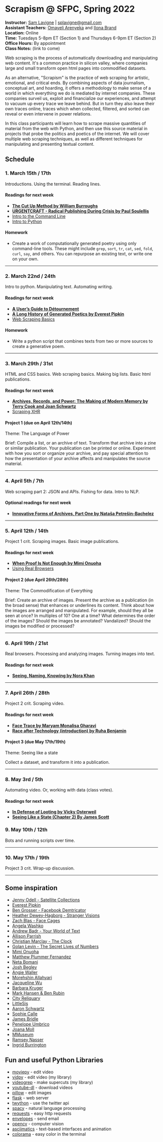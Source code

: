 # Scrapism @ SFPC, Spring 2022

**Instructor:** [Sam Lavigne](https://lav.io) | [splavigne@gmail.com](mailto:splavigne@gmail.com)  
**Assistant Teachers:** [Omayeli Arenyeka](https://www.omayeli.com/) and [Ilona Brand](https://theilonabrand.com/)  
**Location:** Online  
**Time:** Tuesdays 5-8pm ET (Section 1) and Thursdays 6-9pm ET (Section 2)  
**Office Hours:** By appointment  
**Class Notes:** (link to come)

Web scraping is the process of automatically downloading and manipulating web content. It's a common practice in silicon valley, where companies large and small transform open html pages into commodified datasets.

As an alternative, "Scrapism" is the practice of web scraping for artistic, emotional, and critical ends. By combining aspects of data journalism, conceptual art, and hoarding, it offers a methodology to make sense of a world in which everything we do is mediated by internet companies. These companies surveil us, exploit and financialize our experiences, and attempt to vacuum up every trace we leave behind. But in turn they also leave their own traces online, traces which when collected, filtered, and sorted can reveal or even intervene in power relations.

In this class participants will learn how to scrape massive quantities of material from the web with Python, and then use this source material in projects that probe the politics and poetics of the internet. We will cover multiple web scraping techniques, as well as different techniques for manipulating and presenting textual content. 

## Schedule

### 1. March 15th / 17th

Introductions. Using the terminal. Reading lines.


#### Readings for next week  
* **[The Cut Up Method by William Burroughs](http://www.writing.upenn.edu/~afilreis/88v/burroughs-cutup.html)**
* **[URGENTCRAFT - Radical Publishing During Crisis by Paul Soulellis](https://soulellis.com/writing/post-documenta/index.html)**
* [Intro to the Command Line](https://scrapism.lav.io/intro-to-the-command-line/)
* [Intro to Python](https://scrapism.lav.io/intro-to-python/)

#### Homework
* Create a work of computationally generated poetry using only command-line tools. These might include `grep`, `sort`, `tr`, `cat`, `sed`, `fold`, `curl`, `say`, and others. You can repurpose an existing text, or write one on your own.

---

### 2. March 22nd / 24th

Intro to python. Manipulating text. Automating writing.

#### Readings for next week
* **[A User’s Guide to Détournement](http://webcache.googleusercontent.com/search?q=cache:iq80N1p2GWsJ:www.bopsecrets.org/SI/detourn.htm+&cd=8&hl=en&ct=clnk&gl=us&client=firefox-b-1-d)**
* **[A Long History of Generated Poetics by Everest Pipkin](https://everestpipkin.medium.com/a-long-history-of-generated-poetics-cutups-from-dickinson-to-melitzah-fce498083233)**
* [Web Scraping Basics](https://scrapism.lav.io/web-scraping-basics/)

#### Homework
* Write a python script that combines texts from two or more sources to create a generative poem.

---

### 3. March 29th / 31st

HTML and CSS basics. Web scraping basics. Making big lists. Basic html publications.

#### Readings for next week
* **[Archives, Records, and Power: The Making of Modern Memory by Terry Cook and Joan Schwartz](https://asset-pdf.scinapse.io/prod/2041373518/2041373518.pdf)**
* [Scraping XHR](https://scrapism.lav.io/scraping-xhr/)

#### Project 1 (due on April 12th/14th)

Theme: The Language of Power

Brief: Compile a list, or an archive of text. Transform that archive into a zine or similar publication. Your publication can be printed or online. Experiment with how you sort or organize your archive, and pay special attention to how the presentation of your archive affects and manipulates the source material.

---

### 4. April 5th / 7th

Web scraping part 2: JSON and APIs. Fishing for data. Intro to NLP.

#### Optional readings for next week
* **[Innovative Forms of Archives, Part One by Nataša Petrešin-Bachelez](https://www.e-flux.com/journal/13/61328/innovative-forms-of-archives-part-one-exhibitions-events-books-museums-and-lia-perjovschi-s-contemporary-art-archive/)**


---

### 5. April 12th / 14th

Project 1 crit. Scraping images. Basic image publications.

#### Readings for next week 
* **[When Proof Is Not Enough by Mimi Onuoha](https://fivethirtyeight.com/features/when-proof-is-not-enough/)**
* [Using Real Browsers](https://scrapism.lav.io/using-real-browsers/)

#### Project 2 (due April 26th/28th)

Theme: The Commodification of Everything

Brief: Create an archive of images. Present the archive as a publication (in the broad sense) that enhances or underlines its content. Think about how the images are arranged and manipulated. For example, should they all be seen at once? In multiples of 10? One at a time? What determines the order of the images? Should the images be annotated? Vandalized? Should the images be modified or processed?

---

### 6. April 19th / 21st

Real browsers. Processing and analyzing images. Turning images into text. 

#### Readings for next week 
* **[Seeing, Naming, Knowing by Nora Khan](https://www.are.na/block/10908843)**


---

### 7. April 26th / 28th

Project 2 crit. Scraping video.

#### Readings for next week
* **[Face Trace by Maryam Monalisa Gharavi](https://vimeo.com/253801987?embedded=true&source=video_title&owner=6374650)**
* **[Race after Technology (introduction) by Ruha Benjamin](http://mycours.es/ems2/files/2020/09/Ruha-Benjamin-%E2%80%93-Race-After-Technology-Introduction.pdf)**

#### Project 3 (due May 17th/19th)

Theme: Seeing like a state

Collect a dataset, and transform it into a publication.



---

### 8. May 3rd / 5th

Automating video.
Or, working with data (class votes).

<!--#### Homework 
* [this is TBD!] Make a supercut OR make a point with a dataset.
-->

#### Readings for next week
* **[In Defense of Looting by Vicky Osterweil](https://thenewinquiry.com/in-defense-of-looting/)**
* **[Seeing Like a State (Chapter 2) By James Scott](https://libcom.org/files/Seeing%20Like%20a%20State%20-%20James%20C.%20Scott.pdf)**


### 9. May 10th / 12th

Bots and running scripts over time. 

---

### 10. May 17th / 19th

Project 3 crit. Wrap-up discussion.

---

## Some inspiration
* [Jenny Odell - Satellite Collections](http://www.jennyodell.com/satellite.html)
* [Everest Pipkin](http://everest-pipkin.com/)
* [Ben Grosser - Facebook Demtricator](https://bengrosser.com/projects/facebook-demetricator/)
* [Heather Dewey-Hagborg - Stranger Visions](https://deweyhagborg.com/projects/stranger-visions)
* [Zach Blas - Face Cages](http://www.zachblas.info/works/face-cages/)
* [Angela Washko](https://angelawashko.com/home.html)
* [Andrew Badr - Your World of Text](https://www.yourworldoftext.com/)
* [Allison Parrish](http://portfolio.decontextualize.com/)
* [Christian Marclay - The Clock](https://en.wikipedia.org/wiki/The_Clock_(2010_film))
* [Golan Levin - The Secret Lives of Numbers](http://www.flong.com/projects/slon/)
* [Mimi Onuoha](https://mimionuoha.com/)
* [Matthew Plummer Fernandez](https://www.plummerfernandez.com/shiv-integer/)
* [Neta Bomani](https://netabomani.com/darkmatter/)
* [Josh Begley](https://joshbegley.com/)
* [Angie Waller](https://angiewaller.com/)
* [Morehshin Allahyari](http://www.morehshin.com/)
* [Jacqueline Wu](https://cargocollective.com/jacqswu/Artificial-Arboretum)
* [Barbara Kruger](https://www.thebroad.org/art/barbara-kruger)
* [Mark Hansen & Ben Rubin](https://www.x-traonline.org/article/mark-hansen-and-ben-rubin-listening-post)
* [City Reliquary](https://www.cityreliquary.org/)
* [LittleSis](https://littlesis.org/)
* [Aaron Schwartz](http://archive.org/stream/GuerillaOpenAccessManifesto/Goamjuly2008_djvu.txt)
* [Sophie Calle](https://www.newyorker.com/books/under-review/sophie-calle-and-the-art-of-leaving-a-trace)
* [James Bridle](https://jamesbridle.com/works/the-nor)
* [Penelope Umbrico](http://www.penelopeumbrico.net/)
* [Joana Moll](http://www.virtualwatchers.de/)
* [MMuseum](https://www.mmuseumm.com/)
* [Ramsey Nasser](https://nas.sr/%D8%B9%D9%83%D8%B3-%D8%A7%D9%84%D9%85%D8%AD%D8%AA%D9%84-%D9%84%D9%8A%D8%B3-%D8%A7%D9%84%D8%B4%D8%A7%D8%BA%D8%B1-the-opposite-of-occupied-is-not-vacant/)
* [Ingrid Burrington](http://lifewinning.com/tag/places/)

## Fun and useful Python Libraries
* [moviepy](http://zulko.github.io/moviepy/) - edit video
* [vidpy](http://antiboredom.github.com/vidpy/) - edit video (my library)
* [videogrep](http://antiboredom.github.com/videogrep/) - make supercuts (my library)
* [youtube-dl](https://rg3.github.io/youtube-dl/) - download videos
* [pillow](https://python-pillow.org/) - edit images
* [flask](http://flask.pocoo.org/) - web server
* [twython](https://github.com/ryanmcgrath/twython) - use the twitter api
* [spacy](https://github.com/ryanmcgrath/twython) - natural language processing
* [requests](http://docs.python-requests.org/en/master/) - easy http requests
* [envelopes](http://tomekwojcik.github.io/envelopes/) - send email
* [opencv](http://opencv.org/) - computer vision
* [asciimatics](https://github.com/peterbrittain/asciimatics) - text-based interfaces and animation
* [colorama](https://github.com/tartley/colorama) - easy color in the terminal

